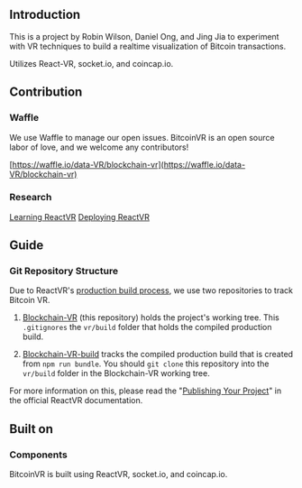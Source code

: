 ## Introduction
This is a project by Robin Wilson, Daniel Ong, and Jing Jia to experiment with VR techniques to build a realtime visualization of Bitcoin transactions.

Utilizes React-VR, socket.io, and coincap.io.

## Contribution

### Waffle
We use Waffle to manage our open issues. BitcoinVR is an open source labor of love, and we welcome any contributors!

[https://waffle.io/data-VR/blockchain-vr](https://waffle.io/data-VR/blockchain-vr)

### Research

[Learning ReactVR](https://gist.github.com/onggunhao/52e5a504fbf07e9b2f332bbead7e71e3)
[Deploying ReactVR](https://gist.github.com/onggunhao/1f6571163b4678ca56e17dc98a623c65)

## Guide

### Git Repository Structure

Due to ReactVR's [production build process](https://facebook.github.io/react-vr/docs/publishing.html), we use two repositories to track Bitcoin VR.

1. [Blockchain-VR](https://github.com/data-VR/blockchain-vr) (this repository) holds the project's working tree. This `.gitignores` the  `vr/build` folder that holds the compiled production build.

2. [Blockchain-VR-build](https://github.com/data-VR/blockchain-vr-build) tracks the compiled production build that is created from `npm run bundle`. You should `git clone` this repository into the `vr/build` folder in the Blockchain-VR working tree.

For more information on this, please read the "[Publishing Your Project](https://facebook.github.io/react-vr/docs/publishing.html)" in the official ReactVR documentation.


## Built on

### Components
BitcoinVR is built using ReactVR, socket.io, and coincap.io. 